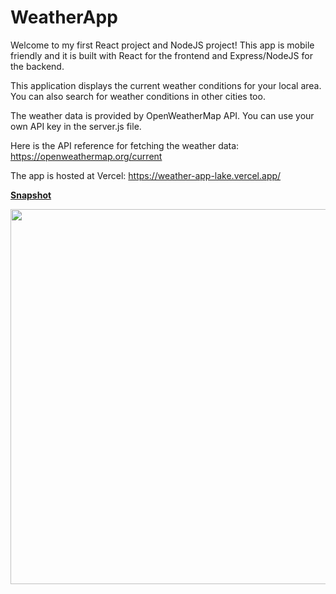 # WeatherApp

Welcome to my first React project and NodeJS project! This app is mobile friendly and it is built with React for the frontend and Express/NodeJS for the backend.

This application displays the current weather conditions for your local area. You can also search for weather conditions in other cities too.

The weather data is provided by OpenWeatherMap API. You can use your own API key in the server.js file.

Here is the API reference for fetching the weather data: https://openweathermap.org/current

The app is hosted at Vercel: https://weather-app-lake.vercel.app/

<ins>**Snapshot**</ins>

<img src="https://gyazo.com/cdfb2b9250189cf79530a7c020840ca3.gif" width="600" >
